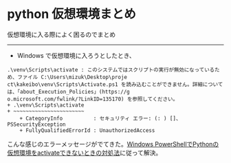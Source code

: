 # python 仮想環境まとめ
仮想環境に入る際によく困るのでまとめ
___

- Windows で仮想環境に入ろうとしたとき、

```
.\venv\Scripts\activate : このシステムではスクリプトの実行が無効になっているため、ファイル C:\Users\mizuk\Desktop\proje
ct\kakeibo\venv\Scripts\Activate.ps1 を読み込むことができません。詳細については、「about_Execution_Policies」(https://g
o.microsoft.com/fwlink/?LinkID=135170) を参照してください。
+ .\venv\Scripts\activate
+ ~~~~~~~~~~~~~~~~~~~~~~~
    + CategoryInfo          : セキュリティ エラー: (: ) []、PSSecurityException
    + FullyQualifiedErrorId : UnauthorizedAccess
```
こんな感じのエラーメッセージがでてきた。[Windows PowerShellでPythonの仮想環境をactivateできないときの対処法](https://toypool.hatenablog.com/entry/2019/02/08/142824)に従って解決。